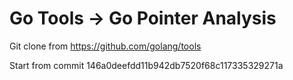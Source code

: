 # Go Tools -> Go Pointer Analysis 

Git clone from https://github.com/golang/tools

Start from commit 146a0deefdd11b942db7520f68c117335329271a

